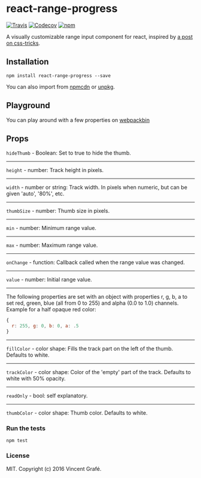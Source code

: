 react-range-progress
=======================

[![Travis](https://img.shields.io/travis/vgrafe/react-range-progress.svg?maxAge=2592000)](https://travis-ci.org/vgrafe/react-range-progress) [![Codecov](https://img.shields.io/codecov/c/github/vgrafe/react-range-progress.svg?maxAge=2592000)](https://codecov.io/gh/vgrafe/react-range-progress) [![npm](https://img.shields.io/npm/dt/react-range-progress.svg?maxAge=2592000)](https://www.npmjs.com/package/react-range-progress)

A visually customizable range input component for react, inspired by [a post on css-tricks](https://css-tricks.com/custom-interactive-range-inputs/).

## Installation

```
npm install react-range-progress --save
```

You can also import from [npmcdn](https://npmcdn.com/react-range-progress) or [unpkg](https://unpkg.com/react-range-progress).

## Playground

You can play around with a few properties on [webpackbin](http://www.webpackbin.com/VkXZkAUsW)

## Props

`hideThumb` - Boolean: Set to true to hide the thumb.

---

`height` - number: Track height in pixels.

---

`width` - number or string: Track width. In pixels when numeric, but can be given 'auto', '80%', etc.

---

`thumbSize` - number: Thumb size in pixels.

---

`min` - number: Minimum range value.

---

`max` - number: Maximum range value.

---

`onChange` - function: Callback called when the range value was changed.

---

`value` - number: Initial range value.

---

The following properties are set with an object with properties r, g, b, a to set red, green, blue (all from 0 to 255) and alpha (0.0 to 1.0) channels. Example for a half opaque
red color:
```js
{
  r: 255, g: 0, b: 0, a: .5
}
```

---

`fillColor` - color shape: Fills the track part on the left of the thumb. Defaults to white.

---

`trackColor` - color shape: Color of the 'empty' part of the track. Defaults to white with 50% opacity.

---
`readOnly` - bool: self explanatory.

---

`thumbColor` - color shape: Thumb color. Defaults to white.


### Run the tests

```
npm test
```

### License

MIT. Copyright (c) 2016 Vincent Grafé.
